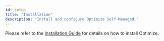 ```yaml
---
id: setup
title: "Installation"
description: "Install and configure Optimize Self-Managed."
---
```


Please refer to the [Installation Guide](/docs/self-managed/platform-deployment/) for details on how to install Optimize.
